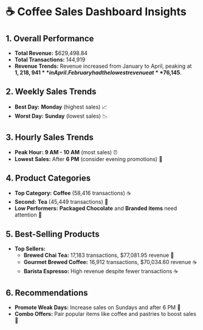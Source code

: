# ☕ Coffee Sales Dashboard Insights

## 1. Overall Performance
- **Total Revenue:** $629,498.84
- **Total Transactions:** 144,919
- **Revenue Trends:** Revenue increased from January to April, peaking at **$1,218,941** in April. February had the lowest revenue at **$76,145**.

## 2. Weekly Sales Trends
- **Best Day:** **Monday** (highest sales) 📈
- **Worst Day:** **Sunday** (lowest sales) 📉

## 3. Hourly Sales Trends
- **Peak Hour:** **9 AM - 10 AM** (most sales) ⏰
- **Lowest Sales:** After **6 PM** (consider evening promotions) 🌙

## 4. Product Categories
- **Top Category:** **Coffee** (58,416 transactions) ☕
- **Second:** **Tea** (45,449 transactions) 🍵
- **Low Performers:** **Packaged Chocolate** and **Branded items** need attention 🍫

## 5. Best-Selling Products
- **Top Sellers:**
  - **Brewed Chai Tea:** 17,183 transactions, $77,081.95 revenue 🍵
  - **Gourmet Brewed Coffee:** 16,912 transactions, $70,034.60 revenue ☕
  - **Barista Espresso:** High revenue despite fewer transactions ☕

## 6. Recommendations
- **Promote Weak Days:** Increase sales on Sundays and after 6 PM 📆
- **Combo Offers:** Pair popular items like coffee and pastries to boost sales 🥐

